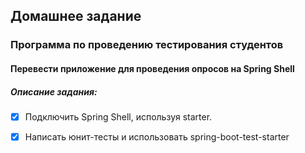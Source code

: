 ## Домашнее задание
### Программа по проведению тестирования студентов
#### Перевести приложение для проведения опросов на Spring Shell

##### Описание задания:
- [x] Подключить Spring Shell, используя starter.
- [x] Написать юнит-тесты и использовать spring-boot-test-starter





